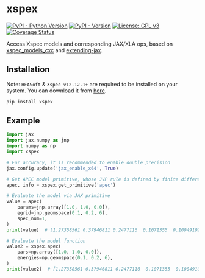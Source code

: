 # xspex

[![PyPI - Python Version](https://img.shields.io/pypi/pyversions/xspex?color=blue&logo=Python&logoColor=white&style=for-the-badge)](https://pypi.org/project/xspex)
[![PyPI - Version](https://img.shields.io/pypi/v/xspex?color=blue&logo=PyPI&logoColor=white&style=for-the-badge)](https://pypi.org/project/xspex)
[![License: GPL v3](https://img.shields.io/github/license/wcxve/xspex?color=blue&logo=open-source-initiative&logoColor=white&style=for-the-badge)](https://www.gnu.org/licenses/gpl-3.0)<br>
[![Coverage Status](https://img.shields.io/codecov/c/github/wcxve/xspex?logo=Codecov&logoColor=white&style=for-the-badge)](https://app.codecov.io/github/wcxve/xspex)

Access Xspec models and corresponding JAX/XLA ops, based on [xspec_models_cxc](https://github.com/cxcsds/xspec-models-cxc/) and [extending-jax](https://github.com/dfm/extending-jax).

## Installation

Note: ``HEASoft`` & ``Xspec v12.12.1+`` are required to be installed on your system.
You can download it from [here](https://heasarc.gsfc.nasa.gov/lheasoft/).

```bash
pip install xspex
```

## Example

```python
import jax
import jax.numpy as jnp
import numpy as np
import xspex

# For accuracy, it is recommended to enable double precision
jax.config.update('jax_enable_x64', True)

# Get APEC model primitive, whose JVP rule is defined by finite difference
apec, info = xspex.get_primitive('apec')

# Evaluate the model via JAX primitive
value = apec(
    params=jnp.array([1.0, 1.0, 0.0]),
    egrid=jnp.geomspace(0.1, 0.2, 6),
    spec_num=1,
)
print(value)  # [1.27358561 0.37946811 0.2477116  0.1071355  0.10049102]

# Evaluate the model function
value2 = xspex.apec(
    pars=np.array([1.0, 1.0, 0.0]),
    energies=np.geomspace(0.1, 0.2, 6),
)
print(value2)  # [1.27358561 0.37946811 0.2477116  0.1071355  0.10049102]
```
